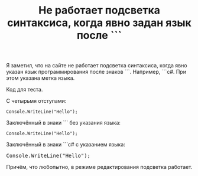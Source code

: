 ﻿---
title: "Не работает подсветка синтаксиса, когда явно задан язык после ```"
se.owner.user_id: 184217
se.owner.display_name: "Alexander Petrov"
se.owner.link: "https://ru.meta.stackoverflow.com/users/184217/alexander-petrov"
se.link: "https://ru.meta.stackoverflow.com/questions/10566/%d0%9d%d0%b5-%d1%80%d0%b0%d0%b1%d0%be%d1%82%d0%b0%d0%b5%d1%82-%d0%bf%d0%be%d0%b4%d1%81%d0%b2%d0%b5%d1%82%d0%ba%d0%b0-%d1%81%d0%b8%d0%bd%d1%82%d0%b0%d0%ba%d1%81%d0%b8%d1%81%d0%b0-%d0%ba%d0%be%d0%b3%d0%b4%d0%b0-%d1%8f%d0%b2%d0%bd%d0%be-%d0%b7%d0%b0%d0%b4%d0%b0%d0%bd-%d1%8f%d0%b7%d1%8b%d0%ba-%d0%bf%d0%be%d1%81%d0%bb%d0%b5"
se.question_id: 10566
se.post_type: question
---
<p>Я заметил, что на сайте не работает подсветка синтаксиса, когда явно указан язык программирования после знаков ```. Например, ```c#. При этом указана метка языка.</p>
<p>Код для теста.</p>
<p>С четырьмя отступами:</p>
<pre><code>Console.WriteLine(&quot;Hello&quot;);
</code></pre>
<p>Заключённый в знаки ``` без указания языка:</p>
<pre><code>Console.WriteLine(&quot;Hello&quot;);
</code></pre>
<p>Заключённый в знаки ```c# с указанием языка:</p>
<pre>Console.WriteLine(&quot;Hello&quot;);
</pre>
<p>Причём, что любопытно, в режиме редактирования подсветка работает.</p>
